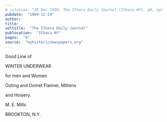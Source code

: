 ```yaml
---
# citation: "29 Dec 1909, The Ithaca Daily Journal (Ithaca NY), p9, nyhistoricnewspapers.org."
pubdate:  "1909-12-29"
author: 
title: 
voltitle:  "The Ithaca Daily Journal"
publocation:  "Ithaca NY"
pages:  "9"
source:  "nyhistoricnewspapers.org"
---
```


Good Line of

WINTER UNDERWEAR

for men and Women.

Outing and Domet Flannel, Mittens

and Hosiery.

M. E. Mills

BROOKTON, N.Y.

